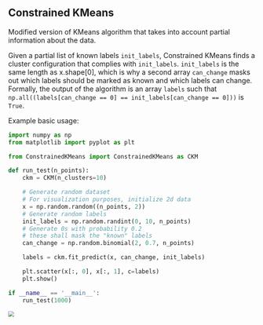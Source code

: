 <h2>Constrained KMeans</h2>
Modified version of KMeans algorithm that takes into account
partial information about the data.

Given a partial list of known labels `init_labels`, Constrained KMeans
finds a cluster configuration that complies with `init_labels`.
`init_labels` is the same length as x.shape[0], which is why
a second array `can_change` masks out which labels should be
marked as known and which labels can change.
Formally, the output of the algorithm is an array `labels` such that
`np.all((labels[can_change == 0] == init_labels[can_change == 0]))` is `True`.


Example basic usage:
```python
import numpy as np
from matplotlib import pyplot as plt

from ConstrainedKMeans import ConstrainedKMeans as CKM

def run_test(n_points):
    ckm = CKM(n_clusters=10)

    # Generate random dataset
    # For visualization purposes, initialize 2d data
    x = np.random.random((n_points, 2))
    # Generate random labels
    init_labels = np.random.randint(0, 10, n_points)
    # Generate 0s with probability 0.2
    # these shall mask the "known" labels
    can_change = np.random.binomial(2, 0.7, n_points)

    labels = ckm.fit_predict(x, can_change, init_labels)

    plt.scatter(x[:, 0], x[:, 1], c=labels)
    plt.show()

if __name__ == '__main__':
    run_test(1000)

```

<img src="https://github.com/ferrocactus/ConstrainedKMeans/blob/master/images/example.png" style="zoom:72%;" />
